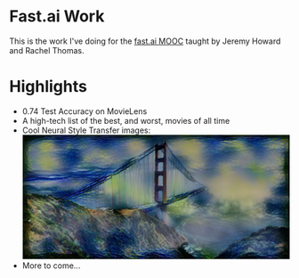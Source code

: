 # Fast.ai Work

This is the work I've doing for the [fast.ai MOOC](http://course.fast.ai/) taught by Jeremy Howard  and Rachel Thomas.

# Highlights

* 0.74 Test Accuracy on MovieLens
* A high-tech list of the best, and worst, movies of all time
* Cool Neural Style Transfer images:
![Golden Gate Bridge in the style of Starry Night](https://raw.githubusercontent.com/superMDguy/fastai-work/master/generated/bridge_styled__final.jpg)
* More to come...

